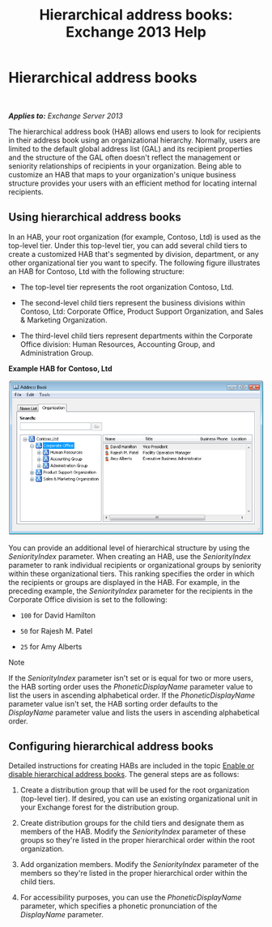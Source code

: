 ﻿---
title: 'Hierarchical address books: Exchange 2013 Help'
TOCTitle: Hierarchical address books
ms:assetid: a1d277a0-5437-40af-aade-e4730a0d1308
ms:mtpsurl: https://technet.microsoft.com/en-us/library/Ff629379(v=EXCHG.150)
ms:contentKeyID: 49289358
ms.date: 12/10/2017
mtps_version: v=EXCHG.150
---

# Hierarchical address books

 

_**Applies to:** Exchange Server 2013_


The hierarchical address book (HAB) allows end users to look for recipients in their address book using an organizational hierarchy. Normally, users are limited to the default global address list (GAL) and its recipient properties and the structure of the GAL often doesn't reflect the management or seniority relationships of recipients in your organization. Being able to customize an HAB that maps to your organization's unique business structure provides your users with an efficient method for locating internal recipients.

## Using hierarchical address books

In an HAB, your root organization (for example, Contoso, Ltd) is used as the top-level tier. Under this top-level tier, you can add several child tiers to create a customized HAB that's segmented by division, department, or any other organizational tier you want to specify. The following figure illustrates an HAB for Contoso, Ltd with the following structure:

  - The top-level tier represents the root organization Contoso, Ltd.

  - The second-level child tiers represent the business divisions within Contoso, Ltd: Corporate Office, Product Support Organization, and Sales & Marketing Organization.

  - The third-level child tiers represent departments within the Corporate Office division: Human Resources, Accounting Group, and Administration Group.

**Example HAB for Contoso, Ltd**

![Hierarchical Address Book dialog](images/Ff629379.d8cc782f-61cd-44c4-9c74-432ebea0c3db(EXCHG.150).gif "Hierarchical Address Book dialog")

You can provide an additional level of hierarchical structure by using the *SeniorityIndex* parameter. When creating an HAB, use the *SeniorityIndex* parameter to rank individual recipients or organizational groups by seniority within these organizational tiers. This ranking specifies the order in which the recipients or groups are displayed in the HAB. For example, in the preceding example, the *SeniorityIndex* parameter for the recipients in the Corporate Office division is set to the following:

  - `100` for David Hamilton

  - `50` for Rajesh M. Patel

  - `25` for Amy Alberts


> [!NOTE]
> If the <EM>SeniorityIndex</EM> parameter isn't set or is equal for two or more users, the HAB sorting order uses the <EM>PhoneticDisplayName</EM> parameter value to list the users in ascending alphabetical order. If the <EM>PhoneticDisplayName</EM> parameter value isn't set, the HAB sorting order defaults to the <EM>DisplayName</EM> parameter value and lists the users in ascending alphabetical order.



## Configuring hierarchical address books

Detailed instructions for creating HABs are included in the topic [Enable or disable hierarchical address books](enable-or-disable-hierarchical-address-books-exchange-2013-help.md). The general steps are as follows:

1.  Create a distribution group that will be used for the root organization (top-level tier). If desired, you can use an existing organizational unit in your Exchange forest for the distribution group.

2.  Create distribution groups for the child tiers and designate them as members of the HAB. Modify the *SeniorityIndex* parameter of these groups so they're listed in the proper hierarchical order within the root organization.

3.  Add organization members. Modify the *SeniorityIndex* parameter of the members so they're listed in the proper hierarchical order within the child tiers.

4.  For accessibility purposes, you can use the *PhoneticDisplayName* parameter, which specifies a phonetic pronunciation of the *DisplayName* parameter.


